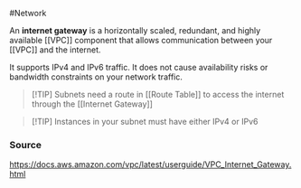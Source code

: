 #Network 

An **internet gateway** is a horizontally scaled, redundant, and highly available [[VPC]] component that allows communication between your [[VPC]] and the internet. 

It supports IPv4 and IPv6 traffic. It does not cause availability risks or bandwidth constraints on your network traffic.

> [!TIP] Subnets need a route in [[Route Table]] to access the internet through the [[Internet Gateway]]

> [!TIP] Instances in your subnet must have either IPv4 or IPv6
### Source
https://docs.aws.amazon.com/vpc/latest/userguide/VPC_Internet_Gateway.html